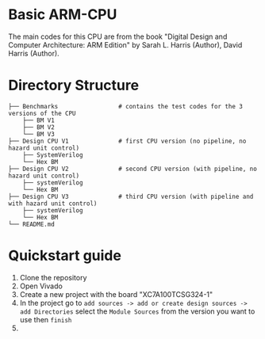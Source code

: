 # Basic ARM-CPU
 
 The main codes for this CPU are from the book "Digital Design and Computer Architecture: ARM Edition" by Sarah L. Harris (Author), David Harris  (Author).
 
# Directory Structure
```
├── Benchmarks                 # contains the test codes for the 3 versions of the CPU
    ├── BM V1
    ├── BM V2
    └── BM V3
├── Design CPU V1              # first CPU version (no pipeline, no hazard unit control)
    ├── SystemVerilog
    └── Hex BM
├── Design CPU V2              # second CPU version (with pipeline, no hazard unit control)
    ├── systemVerilog
    └── Hex BM
├── Design CPU V3              # third CPU version (with pipeline and with hazard unit control)
    ├── systemVerilog
    └── Hex BM
└── README.md
```

# Quickstart guide

1. Clone the repository
2. Open Vivado
3. Create a new project with the board "XC7A100TCSG324-1"
4. In the project go to `add sources -> add or create design sources -> add Directories` select the `Module Sources` from the version you want to use then `finish`
5. 
